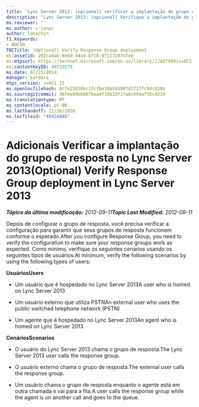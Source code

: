 ```yaml
---
title: 'Lync Server 2013: (opcional) verificar a implantação do grupo de resposta'
description: 'Lync Server 2013: (opcional) Verifique a implantação do grupo de resposta.'
ms.reviewer: ''
ms.author: v-lanac
author: lanachin
f1.keywords:
- NOCSH
TOCTitle: (Optional) Verify Response Group deployment
ms:assetid: 202ca4ab-8e6d-44a4-b7c8-071133074feb
ms:mtpsurl: https://technet.microsoft.com/en-us/library/JJ687989(v=OCS.15)
ms:contentKeyID: 49733579
ms.date: 07/23/2014
manager: serdars
mtps_version: v=OCS.15
ms.openlocfilehash: 0cfe15026bc1fcfbe10b593987d2717fc0dc8104
ms.sourcegitcommit: 36fee89bb887bea4f18b19f17a8c69daf5bc423d
ms.translationtype: MT
ms.contentlocale: pt-BR
ms.lasthandoff: 11/26/2020
ms.locfileid: "49424846"
---
```

# <a name="optional-verify-response-group-deployment-in-lync-server-2013"></a><span data-ttu-id="88e9f-103">Adicionais Verificar a implantação do grupo de resposta no Lync Server 2013</span><span class="sxs-lookup"><span data-stu-id="88e9f-103">(Optional) Verify Response Group deployment in Lync Server 2013</span></span>

<div data-xmlns="http://www.w3.org/1999/xhtml">

<div class="topic" data-xmlns="http://www.w3.org/1999/xhtml" data-msxsl="urn:schemas-microsoft-com:xslt" data-cs="https://msdn.microsoft.com/">

<div data-asp="https://msdn2.microsoft.com/asp">



</div>

<div id="mainSection">

<div id="mainBody"><span data-ttu-id="88e9f-104">

<span> </span></span><span class="sxs-lookup"><span data-stu-id="88e9f-104">

<span> </span></span></span>

<span data-ttu-id="88e9f-105">_**Tópico da última modificação:** 2012-09-11_</span><span class="sxs-lookup"><span data-stu-id="88e9f-105">_**Topic Last Modified:** 2012-09-11_</span></span>

<span data-ttu-id="88e9f-106">Depois de configurar o grupo de resposta, você precisa verificar a configuração para garantir que seus grupos de resposta funcionem conforme o esperado.</span><span class="sxs-lookup"><span data-stu-id="88e9f-106">After you configure Response Group, you need to verify the configuration to make sure your response groups work as expected.</span></span> <span data-ttu-id="88e9f-107">Como mínimo, verifique os seguintes cenários usando os seguintes tipos de usuários:</span><span class="sxs-lookup"><span data-stu-id="88e9f-107">At minimum, verify the following scenarios by using the following types of users:</span></span>

<span data-ttu-id="88e9f-108">**Usuários**</span><span class="sxs-lookup"><span data-stu-id="88e9f-108">**Users**</span></span>

  - <span data-ttu-id="88e9f-109">Um usuário que é hospedado no Lync Server 2013</span><span class="sxs-lookup"><span data-stu-id="88e9f-109">A user who is homed on Lync Server 2013</span></span>

  - <span data-ttu-id="88e9f-110">Um usuário externo que utiliza PSTN</span><span class="sxs-lookup"><span data-stu-id="88e9f-110">An external user who uses the public switched telephone network (PSTN)</span></span>

  - <span data-ttu-id="88e9f-111">Um agente que é hospedado no Lync Server 2013</span><span class="sxs-lookup"><span data-stu-id="88e9f-111">An agent who is homed on Lync Server 2013</span></span>

<span data-ttu-id="88e9f-112">**Cenários**</span><span class="sxs-lookup"><span data-stu-id="88e9f-112">**Scenarios**</span></span>

  - <span data-ttu-id="88e9f-113">O usuário do Lync Server 2013 chama o grupo de resposta.</span><span class="sxs-lookup"><span data-stu-id="88e9f-113">The Lync Server 2013 user calls the response group.</span></span>

  - <span data-ttu-id="88e9f-114">O usuário externo chama o grupo de resposta.</span><span class="sxs-lookup"><span data-stu-id="88e9f-114">The external user calls the response group.</span></span>

  - <span data-ttu-id="88e9f-115">Um usuário chama o grupo de resposta enquanto o agente está em outra chamada e vai para a fila.</span><span class="sxs-lookup"><span data-stu-id="88e9f-115">A user calls the response group while the agent is on another call and goes to the queue.</span></span>

<span data-ttu-id="88e9f-116"></div>

<span> </span>

</div>

</div>

</span><span class="sxs-lookup"><span data-stu-id="88e9f-116"></div>

<span> </span>

</div>

</div>

</span></span></div>

